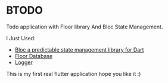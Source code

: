 # BTODO

Todo application with Floor library And Bloc State Management.

I Just Used:

- [Bloc a predictable state management library for Dart](https://bloclibrary.dev/#/)
- [Floor Database](https://pub.dev/packages/floor)
- [Logger](https://pub.dev/packages/logger)

This is my first real flutter application hope you like it :)
